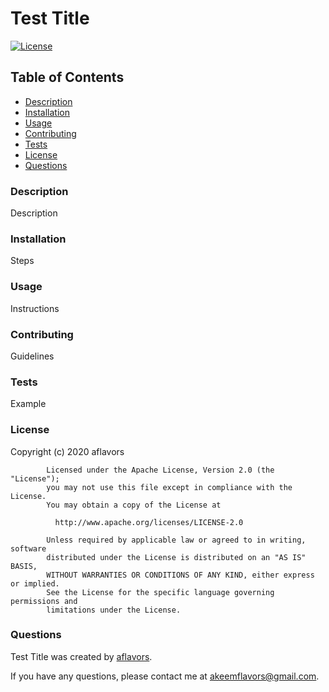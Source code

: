 
# Test Title
[![License](https://img.shields.io/badge/License-Apache%202.0-blue.svg)](https://opensource.org/licenses/Apache-2.0)

## Table of Contents
- [Description](#Description)
- [Installation](#Installation)
- [Usage](#Usage)
- [Contributing](#Contributing)
- [Tests](#Tests)
- [License](#License)
- [Questions](#Questions)

### Description

Description

### Installation

Steps

### Usage

Instructions

### Contributing

Guidelines

### Tests

Example

### License

Copyright (c) 2020 aflavors

            Licensed under the Apache License, Version 2.0 (the "License");
            you may not use this file except in compliance with the License.
            You may obtain a copy of the License at
         
              http://www.apache.org/licenses/LICENSE-2.0
         
            Unless required by applicable law or agreed to in writing, software
            distributed under the License is distributed on an "AS IS" BASIS,
            WITHOUT WARRANTIES OR CONDITIONS OF ANY KIND, either express or implied.
            See the License for the specific language governing permissions and
            limitations under the License.

### Questions

Test Title was created by [aflavors](https://github.com/aflavors).

If you have any questions, please contact me at akeemflavors@gmail.com. 
